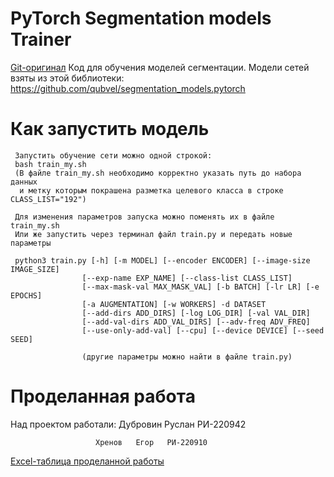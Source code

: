 # PyTorch Segmentation models Trainer
[Git-оригинал](https://github.com/qprinceqq/segm-models-public)
Код для обучения моделей сегментации. Модели сетей взяты из этой библиотеки: https://github.com/qubvel/segmentation_models.pytorch

 
# Как запустить модель
```
 Запустить обучение сети можно одной строкой:
 bash train_my.sh
 (В файле train_my.sh необходимо корректно указать путь до набора данных
  и метку которым покрашена разметка целевого класса в строке CLASS_LIST="192")

 Для изменения параметров запуска можно поменять их в файле train_my.sh
 Или же запустить через терминал файл train.py и передать новые параметры

 python3 train.py [-h] [-m MODEL] [--encoder ENCODER] [--image-size IMAGE_SIZE]
                [--exp-name EXP_NAME] [--class-list CLASS_LIST]
                [--max-mask-val MAX_MASK_VAL] [-b BATCH] [-lr LR] [-e EPOCHS]
                [-a AUGMENTATION] [-w WORKERS] -d DATASET
                [--add-dirs ADD_DIRS] [-log LOG_DIR] [-val VAL_DIR]
                [--add-val-dirs ADD_VAL_DIRS] [--adv-freq ADV_FREQ]
                [--use-only-add-val] [--cpu] [--device DEVICE] [--seed SEED]

                (другие параметры можно найти в файле train.py)

```
# Проделанная работа
Над проектом работали: Дубровин Руслан РИ-220942
 
                       Хренов   Егор   РИ-220910
       
[Excel-таблица проделанной работы](https://docs.google.com/spreadsheets/d/1qvftg1H0orNYrSY0jhkmTuXq1Tz0SugP8gKB6UadevE/edit?hl=ru#gid=0)
